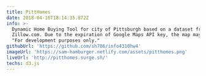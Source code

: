 ```yaml
---
title: PittHomes
date: 2018-04-16T18:14:35.872Z
info: >-
  Dynamic Home Buying Tool for city of Pittsburgh based on a dataset from
  Zillow.com. Due to the expiration of Google Maps API key, the map may appear
  "For development purposes only."
githubUrl: 'https://github.com/sh786/info4310hw4'
imageUrl: 'https://sam-hamburger.netlify.com/assets/pitthomes.png'
liveUrl: 'http://pitthomes.surge.sh/'
techs: d3.js
---
```



